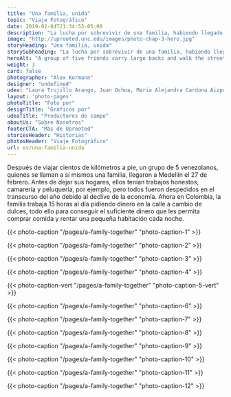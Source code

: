 ```yaml
---
title: "Una familia, unida"
topic: "Viaje Fotográfico"
date: 2019-02-04T21:34:53-05:00
description: "La lucha por sobrevivir de una familia, habiendo llegado a Medellín hace 10 días."
image: "http://uprooted.unc.edu/images/photo-chap-3-hero.jpg"
storyHeading: "Una familia, unida"
storySubheading: "La lucha por sobrevivir de una familia, habiendo llegado a Medellín hace 10 días."
heroAlt: "A group of five friends carry large backs and walk the streets at night to find a place to stay."
weight: 3
card: false
photographer: "Alex Kormann"
designer: "undefined"
udea: "Laura Trujillo Arango, Juan Ochoa, Maria Alejandra Cardona Aizpurua"
layout: 'photo-pages'
photoTitle: "Foto por"
designTitle: "Gráficos por"
udeaTitle: "Productores de campo"
aboutUs: "Sobre Nosotros"
footerCTA: "Más de Uprooted"
storiesHeader: "Historias"
photosHeader: "Viaje Fotográfico"
url: es/una-familia-unida
---
```

Después de viajar cientos de kilómetros a pie, un grupo de 5 venezolanos, quienes se llaman a sí mismos una familia, llegaron a Medellín el 27 de febrero. Antes de dejar sus hogares, ellos tenían trabajos honestos, camarería y peluquería, por ejemplo, pero todos fueron despedidos en el transcurso del año debido al declive de la economía. Ahora en Colombia, la familia trabaja 15 horas al día pidiendo dinero en la calle a cambio de dulces, todo ello para conseguir el suficiente dinero que les permita comprar comida y rentar una pequeña habitación cada noche.

{{< photo-caption "/pages/a-family-together" "photo-caption-1" >}}

{{< photo-caption "/pages/a-family-together" "photo-caption-2" >}}

{{< photo-caption "/pages/a-family-together" "photo-caption-3" >}}

{{< photo-caption "/pages/a-family-together" "photo-caption-4" >}}

{{< photo-caption-vert "/pages/a-family-together" "photo-caption-5-vert" >}}

{{< photo-caption "/pages/a-family-together" "photo-caption-6" >}}

{{< photo-caption "/pages/a-family-together" "photo-caption-7" >}}

{{< photo-caption "/pages/a-family-together" "photo-caption-8" >}}

{{< photo-caption "/pages/a-family-together" "photo-caption-9" >}}

{{< photo-caption "/pages/a-family-together" "photo-caption-10" >}}

{{< photo-caption "/pages/a-family-together" "photo-caption-11" >}}

{{< photo-caption "/pages/a-family-together" "photo-caption-12" >}}